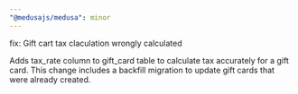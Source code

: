 ```yaml
---
"@medusajs/medusa": minor
---
```

fix: Gift cart tax claculation wrongly calculated

Adds tax_rate column to gift_card table to calculate tax accurately for a gift card. This change includes a backfill migration to update gift cards that were already created.
